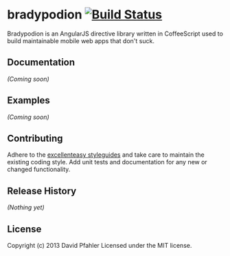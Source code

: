 # bradypodion [![Build Status](https://magnum.travis-ci.com/excellenteasy/bradypodion.png?token=eXbhDbHCycbq8ZfsMAgq&branch=master)](https://magnum.travis-ci.com/excellenteasy/bradypodion)

Bradypodion is an AngularJS directive library written in CoffeeScript used to build maintainable mobile web apps that don't suck.

## Documentation
_(Coming soon)_

## Examples
_(Coming soon)_

## Contributing
Adhere to the [excellenteasy styleguides](https://github.com/excellenteasy/styleguides) and take care to maintain the existing coding style. Add unit tests and documentation for any new or changed functionality.

## Release History
_(Nothing yet)_

## License
Copyright (c) 2013 David Pfahler
Licensed under the MIT license.
